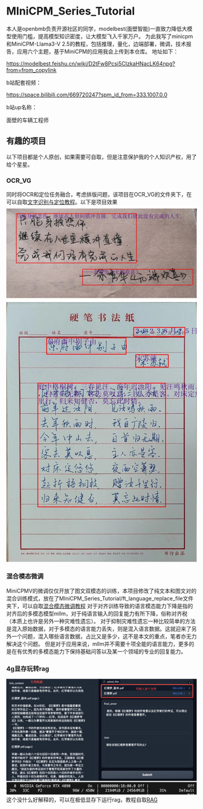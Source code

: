 # MIniCPM_Series_Tutorial

本人是openbmb负责开源社区的同学，modelbest(面壁智能)一直致力降低大模型使用门槛，提高模型知识密度，让大模型飞入千家万户。
为此我写了minicpm和MiniCPM-Llama3-V 2.5的教程，包括推理，量化，边端部署，微调，技术报告，应用六个主题，基于MiniCPM的应用我会上传到本仓库。
地址如下：

https://modelbest.feishu.cn/wiki/D2tFw8Pcsi5CIzkaHNacLK64npg?from=from_copylink

b站配套视频：

https://space.bilibili.com/669720247?spm_id_from=333.1007.0.0

b站up名称：

面壁的车辆工程师

## 有趣的项目
以下项目都是个人原创，如果需要可自取，但是注意保护我的个人知识产权，用了给个星星。

### OCR_VG
同时将OCR和定位任务融合，考虑排版问题，该项目在OCR_VG的文件夹下，在可以自取[文字识别与定位教程](https://modelbest.feishu.cn/wiki/D2tFw8Pcsi5CIzkaHNacLK64npg?from=from_copylink)。以下是项目效果
![alt text](OCR_VG/out/1.jpg)
![alt text](OCR_VG/out/4.jpg)

### 混合模态微调
MiniCPMV的微调仅仅开放了图文双模态的训练，本项目修改了纯文本和图文对的混合训练模式，放在了MIniCPM_Series_Tutorial/ft_language_replace_file文件夹下，可以自取[混合模态微调教程](https://modelbest.feishu.cn/wiki/Y1NbwYijHiuiqvkSf0jcUOvFnTe?from=from_copylink)
对于对齐训练导致的语言模态能力下降是指的对齐后的多模态模型mllm，对于纯语言输入的回复能力有所下降，俗称对齐税（本质上也许是另外一种灾难性遗忘）。
对于抑制灾难性遗忘一种比较简单的方法是混入原始数据，对于多模态的语言能力丢失，则是混入语言数据。这就迎来了另外一个问题，混入哪些语言数据，占比又是多少，这不是本文的重点，笔者亦无力解决这个问题。
但是对于应用来说，mllm并不需要十项全能的语言能力，更多的是在有优秀的多模态能力下保持基础问答以及某一个领域的专业的回复能力。

### 4g显存玩转rag
![alt text](4G_memory_rag/image.png)
![alt text](4G_memory_rag/image1.png)
这个没什么好解释的，可以在极低显存下运行rag，教程自取[RAG](https://modelbest.feishu.cn/wiki/G5NlwYGGAiJWGmkCc4NcQ3sAnms?from=from_copylink)
